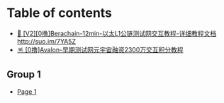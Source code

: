 # Table of contents

* [🐻 \[V2\]\[0撸\]Berachain-12min-以太L1公链测试网交互教程-详细教程文档http://suo.im/7YA5Z](README.md)
* [🪅 \[0撸\]Avalon-早期测试网元宇宙融资2300万交互积分教程](0-lu-avalon-zao-qi-ce-shi-wang-yuan-yu-zhou-rong-zi-2300-wan-jiao-hu-ji-fen-jiao-cheng.md)

## Group 1

* [Page 1](group-1/page-1.md)
